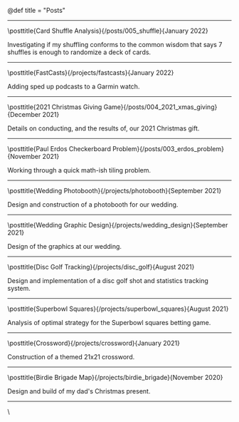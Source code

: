 @def title = "Posts" 

<!-- ---
\posttitle{NFL Playoff Bracketology}{}{January 2022}


 -->

---
\posttitle{Card Shuffle Analysis}{/posts/005_shuffle}{January 2022}

Investigating if my shuffling conforms to the common wisdom that says 7 shuffles is enough to randomize a deck of cards.

---
\posttitle{FastCasts}{/projects/fastcasts}{January 2022}

Adding sped up podcasts to a Garmin watch.

---
\posttitle{2021 Christmas Giving Game}{/posts/004_2021_xmas_giving}{December 2021}

Details on conducting, and the results of, our 2021 Christmas gift.

---
\posttitle{Paul Erdos Checkerboard Problem}{/posts/003_erdos_problem}{November 2021}

Working through a quick math-ish tiling problem.

---
\posttitle{Wedding Photobooth}{/projects/photobooth}{September 2021}

Design and construction of a photobooth for our wedding.

---
\posttitle{Wedding Graphic Design}{/projects/wedding_design}{September 2021}

Design of the graphics at our wedding.

---
\posttitle{Disc Golf Tracking}{/projects/disc_golf}{August 2021}

Design and implementation of a disc golf shot and statistics tracking system.

---
\posttitle{Superbowl Squares}{/projects/superbowl_squares}{August 2021}

Analysis of optimal strategy for the Superbowl squares betting game.

---
\posttitle{Crossword}{/projects/crossword}{January 2021}

Construction of a themed 21x21 crossword.

---
\posttitle{Birdie Brigade Map}{/projects/birdie_brigade}{November 2020}

Design and build of my dad's Christmas present.

---
<!-- - [Bracket Simulation](/projects/bracket_viz) -->
<!-- - [Family Podcasts](/projects/podcasts) -->
<!-- - [Wood Home Videos](/projects/home_videos) -->
<!-- - [Fantasy Football Results Visualization](/projects/ff_viz) -->
<!-- - [Ethical Meat Eating (DRAFT)](/posts/002_ethical_meat) -->
<!-- - [Limits of Expected Value (DRAFT)](/posts/001_expected_value_limits) -->

\\
